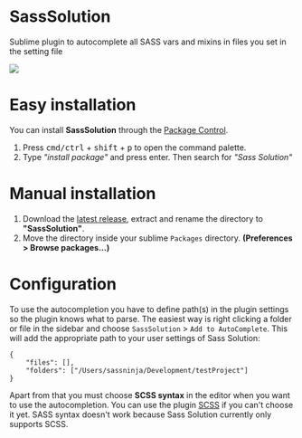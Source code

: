 # SassSolution
Sublime plugin to autocomplete all SASS vars and mixins in files you set in the setting file  

![](https://raw.githubusercontent.com/ahmedam55/SassSolution/master/sass-solution-gif.gif)

# Easy installation
You can install **SassSolution** through the [Package Control](https://packagecontrol.io/installation).

1. Press <kbd>cmd/ctrl</kbd> + <kbd>shift</kbd> + <kbd>p</kbd> to open the command palette.
2. Type *"install package"* and press enter. Then search for *"Sass Solution"*

# Manual installation

1. Download the [latest release](https://codeload.github.com/ahmedam55/SassSolution/zip/master), extract and rename the directory to **"SassSolution"**.
2. Move the directory inside your sublime `Packages` directory. **(Preferences > Browse packages...)**

# Configuration
To use the autocompletion you have to define path(s) in the plugin settings so the plugin knows what to parse.
The easiest way is right clicking a folder or file in the sidebar and choose `SassSolution` > `Add to AutoComplete`.
This will add the appropriate path to your user settings of Sass Solution:
```
{
    "files": [],
    "folders": ["/Users/sassninja/Development/testProject"]
}
```

Apart from that you must choose **SCSS syntax** in the editor when you want to use the autocompletion. You can use the plugin [SCSS](https://packagecontrol.io/packages/SCSS) if you can't choose it yet. SASS syntax doesn't work because Sass Solution currently only supports SCSS.